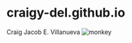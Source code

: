 # craigy-del.github.io
Craig Jacob E. Villanueva
![monkey]([https://i.pinimg.com/736x/8b/9b/bc/8b9bbc9d7fb9029d5d5bfa4c22e2d3d0.jpg](https://media.npr.org/assets/img/2017/09/12/macaca_nigra_self-portrait-3e0070aa19a7fe36e802253048411a38f14a79f8-s1100-c50.jpg)https://media.npr.org/assets/img/2017/09/12/macaca_nigra_self-portrait-3e0070aa19a7fe36e802253048411a38f14a79f8-s1100-c50.jpg)



